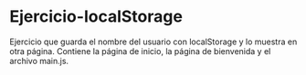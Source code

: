 # Ejercicio-localStorage
Ejercicio que guarda el nombre del usuario con localStorage y lo muestra en otra página. Contiene la página de inicio, la página de bienvenida y el archivo main.js. 
